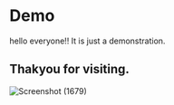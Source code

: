 # Demo

hello everyone!!
It is just a demonstration. 
## Thakyou for visiting.
![Screenshot (1679)](https://user-images.githubusercontent.com/87942525/135222946-3ba5e6a7-089f-48e4-b772-f8ccbc4d73f8.png)
